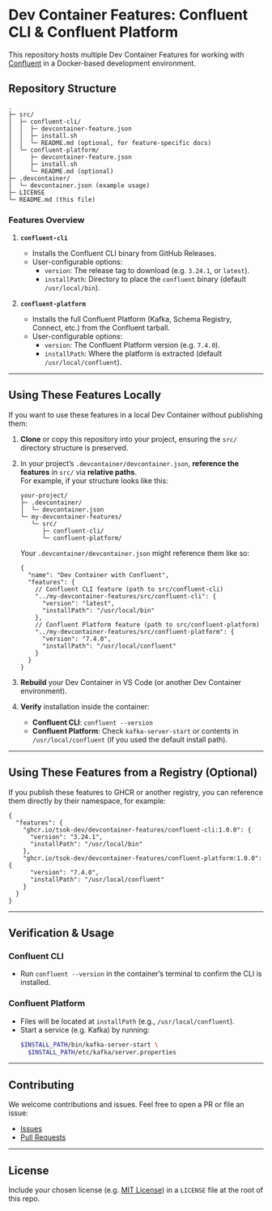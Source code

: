 # Dev Container Features: Confluent CLI & Confluent Platform

This repository hosts multiple Dev Container Features for working with [Confluent](https://www.confluent.io/) in a Docker-based development environment.  

## Repository Structure

```
.
├─ src/
│  ├─ confluent-cli/
│  │  ├─ devcontainer-feature.json
│  │  ├─ install.sh
│  │  └─ README.md (optional, for feature-specific docs)
│  └─ confluent-platform/
│     ├─ devcontainer-feature.json
│     ├─ install.sh
│     └─ README.md (optional)
├─ .devcontainer/
│  └─ devcontainer.json (example usage)
├─ LICENSE
└─ README.md (this file)
```

### Features Overview

1. **`confluent-cli`**  
   - Installs the Confluent CLI binary from GitHub Releases.  
   - User-configurable options:
     - `version`: The release tag to download (e.g. `3.24.1`, or `latest`).  
     - `installPath`: Directory to place the `confluent` binary (default `/usr/local/bin`).  

2. **`confluent-platform`**  
   - Installs the full Confluent Platform (Kafka, Schema Registry, Connect, etc.) from the Confluent tarball.  
   - User-configurable options:
     - `version`: The Confluent Platform version (e.g. `7.4.0`).  
     - `installPath`: Where the platform is extracted (default `/usr/local/confluent`).  

---

## Using These Features Locally

If you want to use these features in a local Dev Container without publishing them:

1. **Clone** or copy this repository into your project, ensuring the `src/` directory structure is preserved.
2. In your project’s `.devcontainer/devcontainer.json`, **reference the features** in `src/` via **relative paths**.  
   For example, if your structure looks like this:

   ```
   your-project/
   ├─ .devcontainer/
   │  └─ devcontainer.json
   └─ my-devcontainer-features/
      └─ src/
         ├─ confluent-cli/
         └─ confluent-platform/
   ```

   Your `.devcontainer/devcontainer.json` might reference them like so:

   ```jsonc
   {
     "name": "Dev Container with Confluent",
     "features": {
       // Confluent CLI feature (path to src/confluent-cli)
       "../my-devcontainer-features/src/confluent-cli": {
         "version": "latest",
         "installPath": "/usr/local/bin"
       },
       // Confluent Platform feature (path to src/confluent-platform)
       "../my-devcontainer-features/src/confluent-platform": {
         "version": "7.4.0",
         "installPath": "/usr/local/confluent"
       }
     }
   }
   ```

3. **Rebuild** your Dev Container in VS Code (or another Dev Container environment).  
4. **Verify** installation inside the container:
   - **Confluent CLI**: `confluent --version`  
   - **Confluent Platform**: Check `kafka-server-start` or contents in `/usr/local/confluent` (if you used the default install path).

---

## Using These Features from a Registry (Optional)

If you publish these features to GHCR or another registry, you can reference them directly by their namespace, for example:

```jsonc
{
  "features": {
    "ghcr.io/tsok-dev/devcontainer-features/confluent-cli:1.0.0": {
      "version": "3.24.1",
      "installPath": "/usr/local/bin"
    },
    "ghcr.io/tsok-dev/devcontainer-features/confluent-platform:1.0.0": {
      "version": "7.4.0",
      "installPath": "/usr/local/confluent"
    }
  }
}
```

---

## Verification & Usage

### Confluent CLI

- Run `confluent --version` in the container’s terminal to confirm the CLI is installed.

### Confluent Platform

- Files will be located at `installPath` (e.g., `/usr/local/confluent`).  
- Start a service (e.g. Kafka) by running:
  ```bash
  $INSTALL_PATH/bin/kafka-server-start \
    $INSTALL_PATH/etc/kafka/server.properties
  ```

---

## Contributing

We welcome contributions and issues. Feel free to open a PR or file an issue:

- [Issues](https://github.com/tsok-dev/devcontainer-features/issues)
- [Pull Requests](https://github.com/tsok-dev/devcontainer-features/pulls)

---

## License

Include your chosen license (e.g. [MIT License](https://opensource.org/licenses/MIT)) in a `LICENSE` file at the root of this repo.
